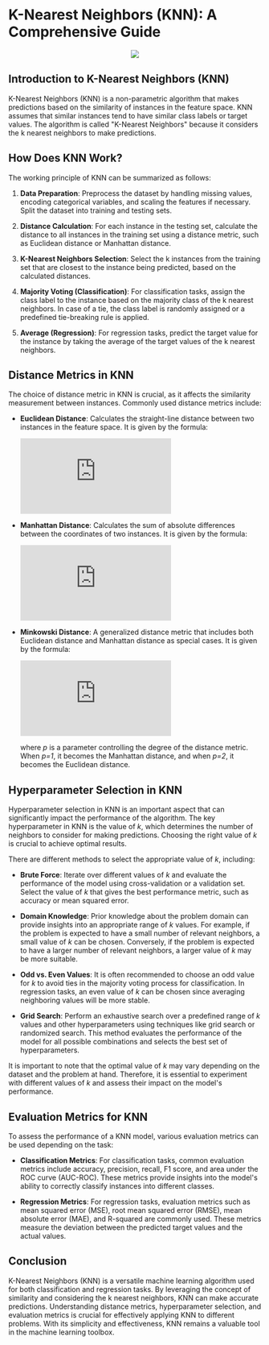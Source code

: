 
# K-Nearest Neighbors (KNN): A Comprehensive Guide
<p align="center"><img src="https://www.newtechdojo.com/wp-content/uploads/2020/06/KNN-1.gif" ></p>


## Introduction to K-Nearest Neighbors (KNN)
K-Nearest Neighbors (KNN) is a non-parametric algorithm that makes predictions based on the similarity of instances in the feature space. KNN assumes that similar instances tend to have similar class labels or target values. The algorithm is called "K-Nearest Neighbors" because it considers the k nearest neighbors to make predictions.

## How Does KNN Work?
The working principle of KNN can be summarized as follows:

1. **Data Preparation**: Preprocess the dataset by handling missing values, encoding categorical variables, and scaling the features if necessary. Split the dataset into training and testing sets.

2. **Distance Calculation**: For each instance in the testing set, calculate the distance to all instances in the training set using a distance metric, such as Euclidean distance or Manhattan distance.

3. **K-Nearest Neighbors Selection**: Select the k instances from the training set that are closest to the instance being predicted, based on the calculated distances.

4. **Majority Voting (Classification)**: For classification tasks, assign the class label to the instance based on the majority class of the k nearest neighbors. In case of a tie, the class label is randomly assigned or a predefined tie-breaking rule is applied.

5. **Average (Regression)**: For regression tasks, predict the target value for the instance by taking the average of the target values of the k nearest neighbors.

## Distance Metrics in KNN
The choice of distance metric in KNN is crucial, as it affects the similarity measurement between instances. Commonly used distance metrics include:

- **Euclidean Distance**: Calculates the straight-line distance between two instances in the feature space. It is given by the formula:

   ![Euclidean Distance Formula](https://latex.codecogs.com/png.latex?%5Csqrt%7B%5Csum_%7Bi%3D1%7D%5En%28x_i%20-%20y_i%29%5E2%7D)

- **Manhattan Distance**: Calculates the sum of absolute differences between the coordinates of two instances. It is given by the formula:

   ![Manhattan Distance Formula](https://latex.codecogs.com/png.latex?%5Csum_%7Bi%3D1%7D%5En%7C%20x_i%20-%20y_i%7C)

- **Minkowski Distance**: A generalized distance metric that includes both Euclidean distance and Manhattan distance as special cases. It is given by the formula:

   ![Minkowski Distance Formula](https://latex.codecogs.com/png.latex?%5Cleft%28%5Csum_%7Bi%3D1%7D%5En%7C%20x_i%20-%20y_i%7C%5Ep%20%5Cright%29%5E%7B1/p%7D)

   where *p* is a parameter controlling the degree of the distance metric. When *p=1*, it becomes the Manhattan distance, and when *p=2*, it becomes the Euclidean distance.

## Hyperparameter Selection in KNN
Hyperparameter selection in KNN is an important aspect that can significantly impact the performance of the algorithm. The key hyperparameter in KNN is the value of *k*, which determines the number of neighbors to consider for making predictions. Choosing the right value of *k* is crucial to achieve optimal results. 

There are different methods to select the appropriate value of *k*, including:

- **Brute Force**: Iterate over different values of *k* and evaluate the performance of the model using cross-validation or a validation set. Select the value of *k* that gives the best performance metric, such as accuracy or mean squared error.

- **Domain Knowledge**: Prior knowledge about the problem domain can provide insights into an appropriate range of *k* values. For example, if the problem is expected to have a small number of relevant neighbors, a small value of *k* can be chosen. Conversely, if the problem is expected to have a larger number of relevant neighbors, a larger value of *k* may be more suitable.

- **Odd vs. Even Values**: It is often recommended to choose an odd value for *k* to avoid ties in the majority voting process for classification. In regression tasks, an even value of *k* can be chosen since averaging neighboring values will be more stable.

- **Grid Search**: Perform an exhaustive search over a predefined range of *k* values and other hyperparameters using techniques like grid search or randomized search. This method evaluates the performance of the model for all possible combinations and selects the best set of hyperparameters.

It is important to note that the optimal value of *k* may vary depending on the dataset and the problem at hand. Therefore, it is essential to experiment with different values of *k* and assess their impact on the model's performance.

## Evaluation Metrics for KNN
To assess the performance of a KNN model, various evaluation metrics can be used depending on the task:

- **Classification Metrics**: For classification tasks, common evaluation metrics include accuracy, precision, recall, F1 score, and area under the ROC curve (AUC-ROC). These metrics provide insights into the model's ability to correctly classify instances into different classes.

- **Regression Metrics**: For regression tasks, evaluation metrics such as mean squared error (MSE), root mean squared error (RMSE), mean absolute error (MAE), and R-squared are commonly used. These metrics measure the deviation between the predicted target values and the actual values.

## Conclusion
K-Nearest Neighbors (KNN) is a versatile machine learning algorithm used for both classification and regression tasks. By leveraging the concept of similarity and considering the k nearest neighbors, KNN can make accurate predictions. Understanding distance metrics, hyperparameter selection, and evaluation metrics is crucial for effectively applying KNN to different problems. With its simplicity and effectiveness, KNN remains a valuable tool in the machine learning toolbox.
